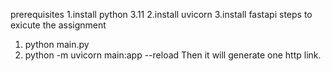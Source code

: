 prerequisites
1.install python 3.11
2.install uvicorn
3.install fastapi
steps to exicute the assignment
1. python main.py
2. python -m uvicorn main:app --reload
Then it will generate one http link.
